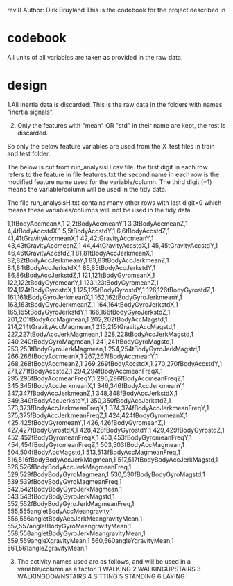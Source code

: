 rev.8
Author: Dirk Bruyland
This is the codebook for the project described in



codebook
=========
All units of all variables are taken as provided in the raw data.



design
=======
1.All inertia data is discarded:
This is the raw data in the folders with names "inertia signals".

2. Only the features with "mean" OR "std" in their name are kept, the rest is discarded.

So only the below feature variables are used from the X_test files in train and test folder.

The below is cut from run_analysisH.csv file.
the first digit in each row refers to the feature in file features.txt
the second name in each row is the modified feature name used for the variable/column.
The third digit (=1) means the variable/column will be used in the tidy data.

The file run_analysisH.txt contains many other rows with last digit=0 which means these
variables/columns willl not be used in the tidy data.

1,1tBodyAccmeanX,1
2,2tBodyAccmeanY,1
3,3tBodyAccmeanZ,1
4,4tBodyAccstdX,1
5,5tBodyAccstdY,1
6,6tBodyAccstdZ,1
41,41tGravityAccmeanX,1
42,42tGravityAccmeanY,1
43,43tGravityAccmeanZ,1
44,44tGravityAccstdX,1
45,45tGravityAccstdY,1
46,46tGravityAccstdZ,1
81,81tBodyAccJerkmeanX,1
82,82tBodyAccJerkmeanY,1
83,83tBodyAccJerkmeanZ,1
84,84tBodyAccJerkstdX,1
85,85tBodyAccJerkstdY,1
86,86tBodyAccJerkstdZ,1
121,121tBodyGyromeanX,1
122,122tBodyGyromeanY,1
123,123tBodyGyromeanZ,1
124,124tBodyGyrostdX,1
125,125tBodyGyrostdY,1
126,126tBodyGyrostdZ,1
161,161tBodyGyroJerkmeanX,1
162,162tBodyGyroJerkmeanY,1
163,163tBodyGyroJerkmeanZ,1
164,164tBodyGyroJerkstdX,1
165,165tBodyGyroJerkstdY,1
166,166tBodyGyroJerkstdZ,1
201,201tBodyAccMagmean,1
202,202tBodyAccMagstd,1
214,214tGravityAccMagmean,1
215,215tGravityAccMagstd,1
227,227tBodyAccJerkMagmean,1
228,228tBodyAccJerkMagstd,1
240,240tBodyGyroMagmean,1
241,241tBodyGyroMagstd,1
253,253tBodyGyroJerkMagmean,1
254,254tBodyGyroJerkMagstd,1
266,266fBodyAccmeanX,1
267,267fBodyAccmeanY,1
268,268fBodyAccmeanZ,1
269,269fBodyAccstdX,1
270,270fBodyAccstdY,1
271,271fBodyAccstdZ,1
294,294fBodyAccmeanFreqX,1
295,295fBodyAccmeanFreqY,1
296,296fBodyAccmeanFreqZ,1
345,345fBodyAccJerkmeanX,1
346,346fBodyAccJerkmeanY,1
347,347fBodyAccJerkmeanZ,1
348,348fBodyAccJerkstdX,1
349,349fBodyAccJerkstdY,1
350,350fBodyAccJerkstdZ,1
373,373fBodyAccJerkmeanFreqX,1
374,374fBodyAccJerkmeanFreqY,1
375,375fBodyAccJerkmeanFreqZ,1
424,424fBodyGyromeanX,1
425,425fBodyGyromeanY,1
426,426fBodyGyromeanZ,1
427,427fBodyGyrostdX,1
428,428fBodyGyrostdY,1
429,429fBodyGyrostdZ,1
452,452fBodyGyromeanFreqX,1
453,453fBodyGyromeanFreqY,1
454,454fBodyGyromeanFreqZ,1
503,503fBodyAccMagmean,1
504,504fBodyAccMagstd,1
513,513fBodyAccMagmeanFreq,1
516,516fBodyBodyAccJerkMagmean,1
517,517fBodyBodyAccJerkMagstd,1
526,526fBodyBodyAccJerkMagmeanFreq,1
529,529fBodyBodyGyroMagmean,1
530,530fBodyBodyGyroMagstd,1
539,539fBodyBodyGyroMagmeanFreq,1
542,542fBodyBodyGyroJerkMagmean,1
543,543fBodyBodyGyroJerkMagstd,1
552,552fBodyBodyGyroJerkMagmeanFreq,1
555,555angletBodyAccMeangravity,1
556,556angletBodyAccJerkMeangravityMean,1
557,557angletBodyGyroMeangravityMean,1
558,558angletBodyGyroJerkMeangravityMean,1
559,559angleXgravityMean,1
560,560angleYgravityMean,1
561,561angleZgravityMean,1
 
3. The activity names used are as follows, and
will be used in a variable/column as a factor.
1 WALKING
2 WALKINGUPSTAIRS
3 WALKINGDOWNSTAIRS
4 SITTING
5 STANDING
6 LAYING 
 
 
 
 